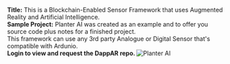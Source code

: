 <b>Title:</b> This is a Blockchain-Enabled Sensor Framework that uses Augmented Reality and Artificial Intelligence. <br>
<b>Sample Project:</b> Planter AI was created as an example and to offer you source code plus notes for a finished project. <br>
This framework can use any 3rd party Analogue or Digital Sensor that's compatible with Ardunio. <br>
<b> Login to view and request the DappAR repo. </b>
![Planter AI](https://user-images.githubusercontent.com/53659320/125875482-87cb61a8-d760-4aab-8900-33d657601fa9.png)
